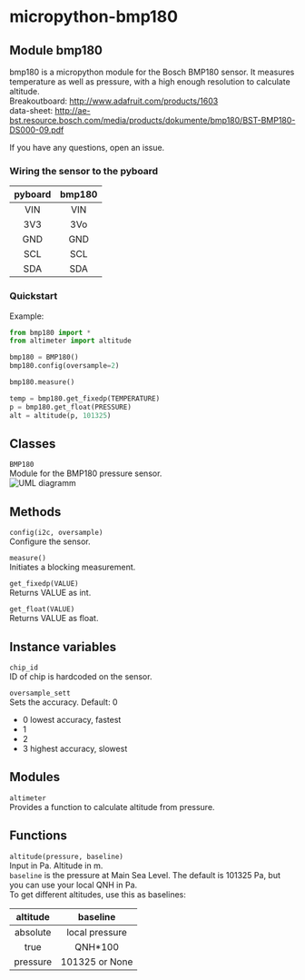 micropython-bmp180
==================

Module bmp180
-----------------
bmp180 is a micropython module for the Bosch BMP180 sensor. It measures
temperature as well as pressure, with a high enough resolution to calculate
altitude.  
Breakoutboard: http://www.adafruit.com/products/1603  
data-sheet: http://ae-bst.resource.bosch.com/media/products/dokumente/bmp180/BST-BMP180-DS000-09.pdf

If you have any questions, open an issue.

### Wiring the sensor to the pyboard

| pyboard| bmp180 |
|:------:|:------:|
| VIN    | VIN    |
| 3V3    | 3Vo    |
| GND    | GND    |
| SCL    | SCL    |
| SDA    | SDA    |

### Quickstart

Example:
```python
from bmp180 import *
from altimeter import altitude

bmp180 = BMP180()
bmp180.config(oversample=2)

bmp180.measure()

temp = bmp180.get_fixedp(TEMPERATURE)
p = bmp180.get_float(PRESSURE)
alt = altitude(p, 101325)
```

Classes
-------
``BMP180``  
Module for the BMP180 pressure sensor.  
![UML diagramm](https://raw.githubusercontent.com/turbinenreiter/micropython-bmp180/master/classes_BMP180.png "UML diagramm")


Methods
--------------

``config(i2c, oversample)``  
Configure the sensor.  

``measure()``  
Initiates a blocking measurement.  

``get_fixedp(VALUE)``  
Returns VALUE as int.  

``get_float(VALUE)``  
Returns VALUE as float.  

Instance variables
------------------
``chip_id``  
ID of chip is hardcoded on the sensor.

``oversample_sett``  
Sets the accuracy. Default: 0  
* 0 lowest accuracy, fastest
* 1
* 2
* 3 highest accuracy, slowest

Modules
-------
``altimeter``  
Provides a function to calculate altitude from pressure.

Functions
---------

``altitude(pressure, baseline)``  
Input in Pa.
Altitude in m.  
``baseline`` is the pressure at Main Sea Level. The default is 101325 Pa, but you can use your local QNH in Pa.  
To get different altitudes, use this as baselines:

| altitude |       baseline |  
|:--------:|:--------------:|  
| absolute | local pressure |  
| true     |        QNH*100 |  
| pressure | 101325 or None |  

